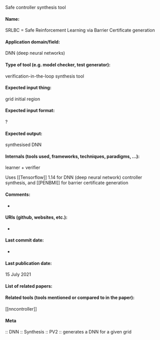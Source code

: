 Safe controller synthesis tool

#### Name:
SRLBC = Safe Reinforcement Learning via Barrier Certificate generation

#### Application domain/field:
DNN (deep neural networks)

#### Type of tool (e.g. model checker, test generator):
verification-in-the-loop synthesis tool

#### Expected input thing:
grid initial region

#### Expected input format:
?

#### Expected output:
synthesised DNN

#### Internals (tools used, frameworks, techniques, paradigms, ...):
learner + verifier

Uses [[Tensorflow]] 1.14 for DNN (deep neural network) controller synthesis, and [[PENBMI]] for barrier certificate generation

#### Comments:
-

#### URIs (github, websites, etc.):
-

#### Last commit date:
-

#### Last publication date:
15 July 2021

#### List of related papers:


#### Related tools (tools mentioned or compared to in the paper):
[[nncontroller]]

#### Meta
:: DNN
:: Synthesis
:: PV2 :: generates a DNN for a given grid